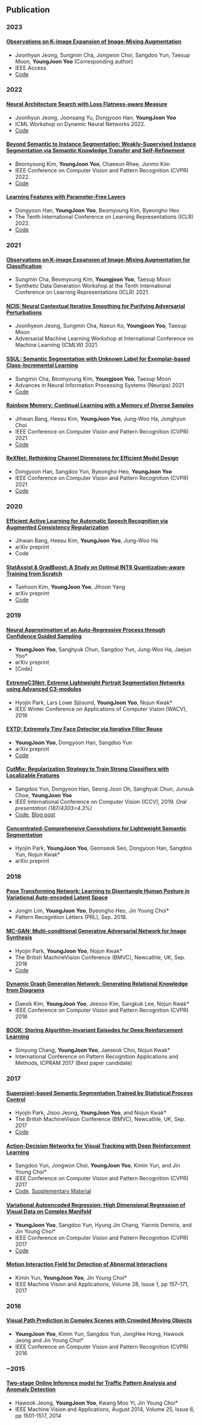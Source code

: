 ## Publication
### 2023
#### [Observations on K-image Expansion of Image-Mixing Augmentation]()
* Joonhyun Jeong, Sungmin Cha, Jongwon Choi, Sangdoo Yun, Taesup Moon, **YoungJoon Yoo** (Corresponding author)
* IEEE Access
* [Code](https://github.com/yjyoo3312/DCutMix-PyTorch.git)

### 2022
#### [Neural Architecture Search with Loss Flatness-aware Measure]()
* Joonhyun Jeong, Joonsang Yu, Dongyoon Han, **YoungJoon Yoo**
* ICML Workshop on Dynamic Neural Networks 2022.
* [Code]()

#### [Beyond Semantic to Instance Segmentation: Weakly-Supervised Instance Segmentation via Semantic Knowledge Transfer and Self-Refinement](https://arxiv.org/abs/2109.09477)
* Beomyoung Kim, **YoungJoon Yoo**, Chaeeun Rhee, Junmo Kim
* IEEE Conference on Computer Vision and Pattern Recognition (CVPR) 2022.
* [Code](https://github.com/clovaai/BESTIE)

#### [Learning Features with Parameter-Free Layers](https://arxiv.org/abs/2202.02777)
* Dongyoon Han, **YoungJoon Yoo**, Beomyoung Kim, Byeongho Heo
* The Tenth International Conference on Learning Representations (ICLR) 2022.
* [Code](https://github.com/naver-ai/PfLayer)

### 2021
#### [Observations on K-image Expansion of Image-Mixing Augmentation for Classification](https://arxiv.org/pdf/2110.04248)
* Sungmin Cha, Beomyoung Kim, **Youngjoon Yoo**, Taesup Moon
* Synthetic Data Generation Workshop at the Tenth International Conference on Learning Representations (ICLR) 2021.

#### [NCIS: Neural Contextual Iterative Smoothing for Purifying Adversarial Perturbations](https://arxiv.org/pdf/2110.04248)
* Joonhyeon Jeong, Sungmin Cha, Naeun Ko, **Youngjoon Yoo**, Taesup Moon
* Adversarial Machine Learning Workshop at International Conference on Machine Learning (ICMLW) 2021.
 
#### [SSUL: Semantic Segmentation with Unknown Label for Exemplar-based Class-Incremental Learning](https://arxiv.org/pdf/2106.11562.pdf)
* Sungmin Cha, Beomyoung Kim, **Youngjoon Yoo**, Taesup Moon
* Advances in Neural Information Processing Systems (Neurips) 2021
* [Code](https://github.com/clovaai/SSUL)

#### [Rainbow Memory: Continual Learning with a Memory of Diverse Samples](https://openaccess.thecvf.com/content/CVPR2021/html/Bang_Rainbow_Memory_Continual_Learning_With_a_Memory_of_Diverse_Samples_CVPR_2021_paper.html)
* Jihwan Bang, Heesu Kim, **YoungJoon Yoo**, Jung-Woo Ha, Jonghyun Choi
* IEEE Conference on Computer Vision and Pattern Recognition (CVPR) 2021
* [Code](https://github.com/clovaai/rainbow-memory)

#### [ReXNet: Rethinking Channel Dimensions for Efficient Model Design](https://arxiv.org/abs/2007.00992)
* Dongyoon Han, Sangdoo Yun, Byeongho Heo, **YoungJoon Yoo**
* IEEE Conference on Computer Vision and Pattern Recognition (CVPR) 2021
* [Code](https://github.com/clovaai/rexnet)

### 2020
#### [Efficient Active Learning for Automatic Speech Recognition via Augmented Consistency Regularization](https://arxiv.org/pdf/2006.11021.pdf)
* Jihwan Bang, Heesu Kim, **YoungJoon Yoo**, Jung-Woo Ha
* arXiv preprint
* Code


#### [StatAssist & GradBoost: A Study on Optimal INT8 Quantization-aware Training from Scratch](https://arxiv.org/abs/2006.09679)
* Taehoon Kim, **YoungJoon Yoo**, Jihoon Yang
* arXiv preprint
* [Code](https://github.com/clovaai/StatAssist-GradBoost)

### 2019
#### [Neural Approximation of an Auto-Regressive Process through Confidence Guided Sampling](https://arxiv.org/abs/1910.06705)
* **YoungJoon Yoo**, Sanghyuk Chun, Sangdoo Yun, Jung-Woo Ha, Jaejun Yoo*
* arXiv preprint
* [Code]

#### [ExtremeC3Net: Extreme Lightweight Portrait Segmentation Networks using Advanced C3-modules](https://arxiv.org/abs/1908.03093)
* Hyojin Park, Lars Lowe Sjösund, **YoungJoon Yoo**, Nojun Kwak*
* IEEE Winter Conference on Applications of Computer Vision (WACV), 2019

#### [EXTD: Extremely Tiny Face Detector via Iterative Filter Reuse](https://arxiv.org/abs/1906.06579)
* **YoungJoon Yoo**, Dongyoon Han, Sangdoo Yun
* arXiv preprint
* [Code](https://github.com/clovaai/EXTD_Pytorch)

#### [CutMix: Regularization Strategy to Train Strong Classifiers with Localizable Features](https://arxiv.org/abs/1905.04899)
* Sangdoo Yun, Dongyoon Han, Seong Joon Oh, Sanghyuk Chun, Junsuk Choe, **YoungJoon Yoo**
* IEEE International Conference on Computer Vision (ICCV), 2019. *Oral presentation (187/4303=4.3%)*
* [Code](https://github.com/ClovaAI/CutMix-PyTorch), [Blog post](https://clova-ai.blog/2019/07/15/cutmix-regularization-strategy-to-train-strong-classifiers-with-localizable-features/)

#### [Concentrated-Comprehensive Convolutions for Lightweight Semantic Segmentation](https://arxiv.org/pdf/1812.04920.pdf)
* Hyojin Park, **YoungJoon Yoo**, Geonseok Seo, Dongyoon Han, Sangdoo Yun, Nojun Kwak*
* arXiv preprint

### 2018
#### [Pose Transforming Network: Learning to Disentangle Human Posture in Variational Auto-encoded Latent Space](https://www.sciencedirect.com/science/article/abs/pii/S0167865518302678)
* Jongin Lim, **YoungJoon Yoo**, Byeongho Heo, Jin Young Choi* 
* Pattern Recognition Letters  (PRL), Sep. 2018.

#### [MC-GAN: Multi-conditional Generative Adversarial Network for Image Synthesis](https://arxiv.org/abs/1805.01123)
* Hyojin Park, **YoungJoon Yoo**, Nojun Kwak*
* The British MachineVision Conference (BMVC), Newcathle, UK, Sep. 2018 
* [Code](https://github.com/HYOJINPARK/MC_GAN)

#### [Dynamic Graph Generation Network: Generating Relational Knowledge from Diagrams](https://arxiv.org/abs/1711.09528)
* Daesik Kim, **YoungJoon Yoo**, Jeesoo Kim, Sangkuk Lee, Nojun Kwak*
* IEEE Conference on Computer Vision and Pattern Recognition (CVPR) 2018

#### [BOOK: Storing Algorithm-Invariant Episodes for Deep Reinforcement Learning](https://arxiv.org/abs/1709.01308)
* Simyung Chang, **YoungJoon Yoo**, Jaeseok Choi, Nojun Kwak*
* International Conference on Pattern Recognition Applications and Methods, ICPRAM 2017 (Best paper candidate)


### 2017
#### [Superpixel-based Semantic Segmentation Trained by Statistical Process Control](https://arxiv.org/abs/1706.10071)
* Hyojin Park, Jisoo Jeong, **YoungJoon Yoo**, and Nojun Kwak*
* The British MachineVision Conference (BMVC), Newcathle, UK, Sep. 2017
* [Code](https://github.com/HYOJINPARK/HP-SPS)

#### [Action-Decision Networks for Visual Tracking with Deep Reinforcement Learning](http://openaccess.thecvf.com/content_cvpr_2017/papers/Yun_Action-Decision_Networks_for_CVPR_2017_paper.pdf)
* Sangdoo Yun, Jongwon Choi, **YoungJoon Yoo**, Kimin Yun, and Jin Young Choi*
* IEEE Conference on Computer Vision and Pattern Recognition (CVPR) 2017
* [Code](https://github.com/hellbell/ADNet), [Supplementary Material](https://drive.google.com/file/d/0B34VXh5mZ22cZVdNTHk3TDlmamM/view)

#### [Variational Autoencoded Regression: High Dimensional Regression of Visual Data on Complex Manifold](http://openaccess.thecvf.com/content_cvpr_2017/papers/Yoo_Variational_Autoencoded_Regression_CVPR_2017_paper.pdf)
* **YoungJoon Yoo**, Sangdoo Yun, Hyung Jin Chang, Yiannis Demiris, and Jin Young Choi*
* IEEE Conference on Computer Vision and Pattern Recognition (CVPR) 2017
* [Code](https://github.com/yjyoo3312/VAE_REGRESSION_AL)

#### [Motion Interaction Field for Detection of Abnormal Interactions](https://link.springer.com/article/10.1007%2Fs00138-016-0816-0)
* Kimin Yun, **YoungJoon Yoo**, Jin Young Choi*
* IEEE Machine Vision and Applications, Volume 28, Issue 1, pp 157–171, 2017

### 2016
#### [Visual Path Prediction in Complex Scenes with Crowded Moving Objects](https://www.cv-foundation.org/openaccess/content_cvpr_2016/papers/Yoo_Visual_Path_Prediction_CVPR_2016_paper.pdf)
* **YoungJoon Yoo**, Kimin Yun, Sangdoo Yun, JongHee Hong, Hawook Jeong and Jin Young Choi*
* IEEE Conference on Computer Vision and Pattern Recognition (CVPR) 2016

### ~2015
#### [Two-stage Online Inference model for Traffic Pattern Analysis and Anomaly Detection](https://link.springer.com/article/10.1007/s00138-014-0629-y)
* Hawook Jeong, **YoungJoon Yoo**, Kwang Moo Yi, Jin Young Choi*
* IEEE Machine Vision and Applications, August 2014, Volume 25, Issue 6, pp 1501-1517, 2014
